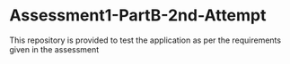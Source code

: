# Assessment1-PartB-2nd-Attempt

This repository is provided to test the application as per the requirements given in the assessment 
